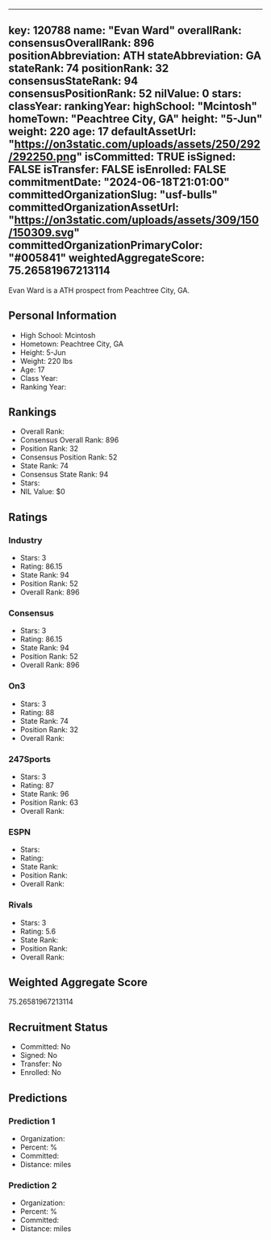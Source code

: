 ---
  key: 120788
  name: "Evan Ward"
  overallRank: 
  consensusOverallRank: 896
  positionAbbreviation: ATH
  stateAbbreviation: GA
  stateRank: 74
  positionRank: 32
  consensusStateRank: 94
  consensusPositionRank: 52
  nilValue: 0
  stars: 
  classYear: 
  rankingYear: 
  highSchool: "Mcintosh"
  homeTown: "Peachtree City, GA"
  height: "5-Jun"
  weight: 220
  age: 17
  defaultAssetUrl: "https://on3static.com/uploads/assets/250/292/292250.png"
  isCommitted: TRUE
  isSigned: FALSE
  isTransfer: FALSE
  isEnrolled: FALSE
  commitmentDate: "2024-06-18T21:01:00"
  committedOrganizationSlug: "usf-bulls"
  committedOrganizationAssetUrl: "https://on3static.com/uploads/assets/309/150/150309.svg"
  committedOrganizationPrimaryColor: "#005841"
  weightedAggregateScore: 75.26581967213114
  ---
  
  Evan Ward is a ATH prospect from Peachtree City, GA.
  
  ## Personal Information
  - High School: Mcintosh
  - Hometown: Peachtree City, GA
  - Height: 5-Jun
  - Weight: 220 lbs
  - Age: 17
  - Class Year: 
  - Ranking Year: 
  
  ## Rankings
  - Overall Rank: 
  - Consensus Overall Rank: 896
  - Position Rank: 32
  - Consensus Position Rank: 52
  - State Rank: 74
  - Consensus State Rank: 94
  - Stars: 
  - NIL Value: $0
  
  ## Ratings
  
  ### Industry
  - Stars: 3
  - Rating: 86.15
  - State Rank: 94
  - Position Rank: 52
  - Overall Rank: 896
  
  ### Consensus
  - Stars: 3
  - Rating: 86.15
  - State Rank: 94
  - Position Rank: 52
  - Overall Rank: 896
  
  ### On3
  - Stars: 3
  - Rating: 88
  - State Rank: 74
  - Position Rank: 32
  - Overall Rank: 
  
  ### 247Sports
  - Stars: 3
  - Rating: 87
  - State Rank: 96
  - Position Rank: 63
  - Overall Rank: 
  
  ### ESPN
  - Stars: 
  - Rating: 
  - State Rank: 
  - Position Rank: 
  - Overall Rank: 
  
  ### Rivals
  - Stars: 3
  - Rating: 5.6
  - State Rank: 
  - Position Rank: 
  - Overall Rank: 
  
  ## Weighted Aggregate Score
  75.26581967213114
  
  ## Recruitment Status
  - Committed: No
  - Signed: No
  - Transfer: No
  - Enrolled: No
  
  
  
  ## Predictions
  
  ### Prediction 1
  - Organization: 
  - Percent: %
  - Committed: 
  - Distance:  miles
  
  ### Prediction 2
  - Organization: 
  - Percent: %
  - Committed: 
  - Distance:  miles
  